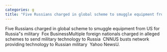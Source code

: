 ```yaml
---
categories: g
title: "Five Russians charged in global scheme to smuggle equipment from US for Russias military  Fox Business"
---
```

Five Russians charged in global scheme to smuggle equipment from US for Russia"s military&nbsp;&nbsp;Fox BusinessMultiple foreign nationals charged in alleged schemes to send military technology to Russia&nbsp;&nbsp;CNNUS busts network providing technology to Russian military&nbsp;&nbsp;Yahoo NewsU.